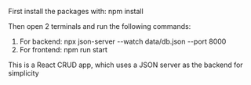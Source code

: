 First install the packages with: npm install

Then open 2 terminals and run the following commands:
  1. For backend: npx json-server --watch data/db.json --port 8000
  2. For frontend: npm run start

This is a React CRUD app, which uses a JSON server as the backend for simplicity
